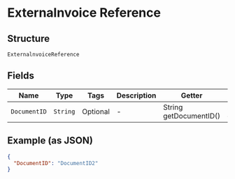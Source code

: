 
# Externalnvoice Reference

## Structure

`ExternalnvoiceReference`

## Fields

| Name | Type | Tags | Description | Getter | Setter |
|  --- | --- | --- | --- | --- | --- |
| `DocumentID` | `String` | Optional | - | String getDocumentID() | setDocumentID(String documentID) |

## Example (as JSON)

```json
{
  "DocumentID": "DocumentID2"
}
```

